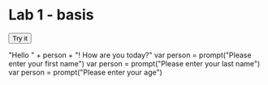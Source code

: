 <!DOCTYPE html>
<html lang="nl">
<head>
   <meta http-equiv="Content-Type" content="text/html;charset=UTF-8">
   <title>lab 1 - basis</title>
</head>
<body>
  <h1>Lab 1 - basis</h1>

  <button onclick="myFunction()">Try it</button>

  <script src="b1w2l1.js"></script>
 "Hello " + person + "! How are you today?"
  var person = prompt("Please enter your first name")
  var person = prompt("Please enter your last name")
  var person = prompt("Please enter your age") 
 </body>
</html>
